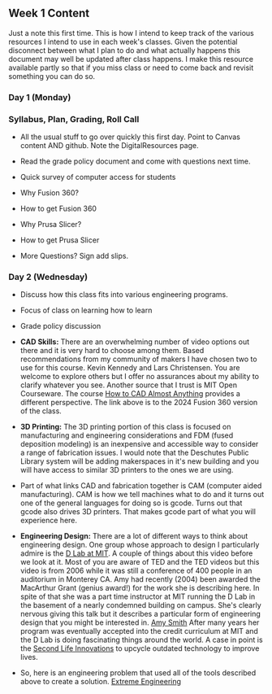 ## Week 1 Content

Just a note this first time. This is how I intend to keep track of the various resources I intend to use in each week's classes. Given the potential disconnect between what I plan to do and what actually happens this document may well be updated after class happens. I make this resource available partly so that if you miss class or need to come back and revisit something you can do so.

### Day 1 (Monday)

### Syllabus, Plan, Grading, Roll Call

* All the usual stuff to go over quickly this first day. Point to Canvas content AND github. Note the DigitalResources page.

* Read the grade policy document and come with questions next time.

* Quick survey of computer access for students

* Why Fusion 360?

* How to get Fusion 360

* Why Prusa Slicer?

* How to get Prusa Slicer

* More Questions? Sign add slips.


### Day 2 (Wednesday)

* Discuss how this class fits into various engineering programs.

* Focus of class on learning how to learn

* Grade policy discussion

* **CAD Skills:** There are an overwhelming number of video options out there and it is very hard to choose among them. Based recommendations from my community of makers I have chosen two to use for this course. Kevin Kennedy and Lars Christensen. You are welcome to explore others but I offer no assurances about my ability to clarify whatever you see. Another source that I trust is MIT Open Courseware. The course [How to CAD Almost Anything](https://github.com/andyeske/How-to-CAD-Fusion-360?tab=readme-ov-file#S1) provides a different perspective. The link above is to the 2024 Fusion 360 version of the class.

* **3D Printing:** The 3D printing portion of this class is focused on manufacturing and engineering considerations and FDM (fused deposition modeling) is an inexpensive and accessible way to consider a range of fabrication issues. I would note that the Deschutes Public Library system will be adding makerspaces in it's new building and you will have access to similar 3D printers to the ones we are using.

* Part of what links CAD and fabrication together is CAM (computer aided manufacturing). CAM is how we tell machines what to do and it turns out one of the general languages for doing so is gcode. Turns out that gcode also drives 3D printers. That makes gcode part of what you will experience here.

* **Engineering Design:** There are a lot of different ways to think about engineering design. One group whose approach to design I particularly admire is the [D Lab at MIT](https://d-lab.mit.edu/). A couple of things about this video before we look at it. Most of you are aware of TED and the TED videos but this video is from 2006 while it was still a conference of 400 people in an auditorium in Monterey CA. Amy had recently (2004) been awarded the MacArthur Grant (genius award!) for the work she is describing here. In spite of that she was a part time instructor at MIT running the D Lab in the basement of a nearly condemned building on campus. She's clearly nervous giving this talk but it describes a particular form of engineering design that you might be interested in. [Amy Smith](https://www.ted.com/talks/amy_smith_simple_designs_to_save_a_life?subtitle=en) After many years her program was eventually accepted into the credit curriculum at MIT and the D Lab is doing fascinating things around the world. A case in point is the [Second Life Innovations](https://d-lab.mit.edu/innovation-practice/design-second-life-innovations) to upcycle outdated technology to improve lives. 

* So, here is an engineering problem that used all of the tools described above to create a solution. [Extreme Engineering](https://hackaday.com/2024/12/04/rolling-your-own-ball-screws/)
